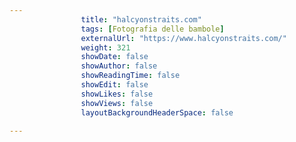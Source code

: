 ---
                title: "halcyonstraits.com"
                tags: [Fotografia delle bambole]
                externalUrl: "https://www.halcyonstraits.com/"
                weight: 321
                showDate: false
                showAuthor: false
                showReadingTime: false
                showEdit: false
                showLikes: false
                showViews: false
                layoutBackgroundHeaderSpace: false
                ---

